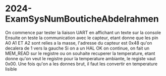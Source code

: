# 2024-ExamSysNumBouticheAbdelrahmen
On commence par tester la liaison UART en affichant un texte sur la console
Ensuite on teste la communication avec le capteur, etant donne que les pin A0 A1 ET A2 sont relies a la masse, l'adresse du capteur est 0x48 qu'on decalera de 1 vers la gauche
Si on a un HAL OK on continue, on fait un MEM_READ sur le registre ou on souhaite recuperer la temperature, etant donne qu'on veut le registre pour la temperature ambiante, le registe vaut 0x00.
Une fois qu'on a les donnes brut, il faut les convertir en temperature lisible
